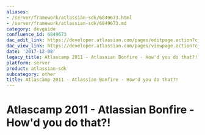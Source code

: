 ```yaml
---
aliases:
- /server/framework/atlassian-sdk/6849673.html
- /server/framework/atlassian-sdk/6849673.md
category: devguide
confluence_id: 6849673
dac_edit_link: https://developer.atlassian.com/pages/editpage.action?cjm=wozere&pageId=6849673
dac_view_link: https://developer.atlassian.com/pages/viewpage.action?cjm=wozere&pageId=6849673
date: '2017-12-08'
legacy_title: Atlascamp 2011 - Atlassian Bonfire - How'd you do that?!
platform: server
product: atlassian-sdk
subcategory: other
title: Atlascamp 2011 - Atlassian Bonfire - How'd you do that?!
---
```

# Atlascamp 2011 - Atlassian Bonfire - How'd you do that?!





















































































